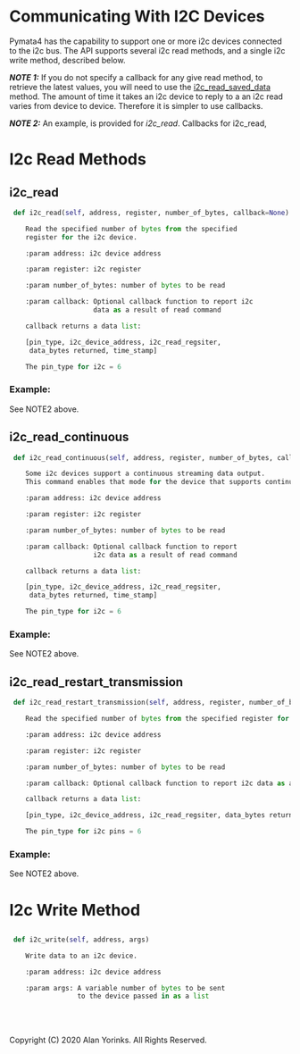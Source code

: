 # Communicating With I2C Devices
Pymata4 has the capability to support one or more i2c devices connected
 to the i2c bus.
The API supports several i2c read methods, and a single i2c write method, described below.

***NOTE 1:*** If you do not specify a callback for any give read method, to retrieve the latest
values, you will need to use the [i2c_read_saved_data](/pin_changes/#i2c_read_saved_data) method. 
The amount of time it takes an i2c device to reply to a an i2c read varies from device to device.
Therefore it is simpler to use callbacks.

***NOTE 2:*** An example,  is provided for *i2c_read*. Callbacks for i2c_read, 

# I2c Read Methods

## i2c_read

```python
 def i2c_read(self, address, register, number_of_bytes, callback=None)

    Read the specified number of bytes from the specified 
    register for the i2c device.

    :param address: i2c device address

    :param register: i2c register

    :param number_of_bytes: number of bytes to be read

    :param callback: Optional callback function to report i2c 
                     data as a result of read command

    callback returns a data list:

    [pin_type, i2c_device_address, i2c_read_regsiter, 
     data_bytes returned, time_stamp]

    The pin_type for i2c = 6

```
### Example:

See NOTE2 above.

## i2c_read_continuous
```python
 def i2c_read_continuous(self, address, register, number_of_bytes, callback=None)

    Some i2c devices support a continuous streaming data output. 
    This command enables that mode for the device that supports continuous reads.

    :param address: i2c device address

    :param register: i2c register

    :param number_of_bytes: number of bytes to be read

    :param callback: Optional callback function to report 
                     i2c data as a result of read command

    callback returns a data list:

    [pin_type, i2c_device_address, i2c_read_regsiter, 
     data_bytes returned, time_stamp]

    The pin_type for i2c = 6

```
### Example:

See NOTE2 above.

## i2c_read_restart_transmission
```python
 def i2c_read_restart_transmission(self, address, register, number_of_bytes, callback=None)

    Read the specified number of bytes from the specified register for the i2c device. This restarts the transmission after the read. It is required for some i2c devices such as the MMA8452Q accelerometer.

    :param address: i2c device address

    :param register: i2c register

    :param number_of_bytes: number of bytes to be read

    :param callback: Optional callback function to report i2c data as a result of read command

    callback returns a data list:

    [pin_type, i2c_device_address, i2c_read_regsiter, data_bytes returned, time_stamp]

    The pin_type for i2c pins = 6
```

### Example:

See NOTE2 above.

# I2c Write Method
##
```python
 def i2c_write(self, address, args)

    Write data to an i2c device.

    :param address: i2c device address

    :param args: A variable number of bytes to be sent 
                 to the device passed in as a list
```

<br>
<br>

Copyright (C) 2020 Alan Yorinks. All Rights Reserved.
